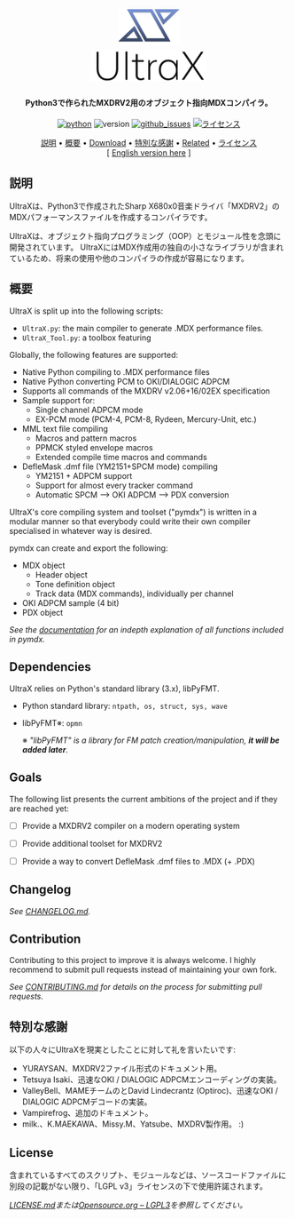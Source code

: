 
<h1 align="center">
    <a href="#">
        <img src=".\doc\rsrc\img\UltraX_Logo_temp2.png" alt="UltraX_logo" width="110"></a>
    <br>
    <a href="#">
        <img src=".\doc\rsrc\img\ultrax_text.png" alt="UltraX" width="210"></a>
    <br>
</h1>

<h4 align="center">
    Python3で作られたMXDRV2用のオブジェクト指向MDXコンパイラ。
</h4>

<p align="center">
    <a href="https://www.python.org/">
        <img src="https://img.shields.io/badge/python-3.5 | 3.6 | 3.7-blue.svg?style=flat-square"
            alt="python"></a>
    <img src="https://img.shields.io/badge/バージョン-v0.1_(incomplete)-red.svg?style=flat-square"
        alt="version">
    <a href="https://github.com/DeltaRazero/UltraX/issues">
        <img src="https://img.shields.io/github/issues/deltarazero/UltraX.svg?style=flat-square&label=%e5%95%8f%e9%a1%8c"
            alt="github_issues"></a>
    <a href="https://opensource.org/licenses/LGPL-3.0">
        <img src="https://img.shields.io/badge/ライセンス-LGPL_v3-blue.svg?style=flat-square"
            alt="ライセンス"></a>
</p>

<p align="center">
    <a href="#説明">説明</a> •
    <a href="#概要">概要</a> •
    <a href="#download">Download</a> •
    <a href="#特別な感謝">特別な感謝</a> •
    <a href="#related">Related</a> •
    <a href="#ライセンス">ライセンス</a>
    <br/>
    [ <a href="https://github.com/DeltaRazero/UltraX/blob/master/README.md">English version here</a> ]
</p>


## 説明

UltraXは、Python3で作成されたSharp X680x0音楽ドライバ「MXDRV2」のMDXパフォーマンスファイルを作成するコンパイラです。

UltraXは、オブジェクト指向プログラミング（OOP）とモジュール性を念頭に開発されています。 UltraXにはMDX作成用の独自の小さなライブラリが含まれているため、将来の使用や他のコンパイラの作成が容易になります。


## 概要

UltraX is split up into the following scripts:
- `UltraX.py`: the main compiler to generate .MDX performance files.
- `UltraX_Tool.py`: a toolbox featuring 


Globally, the following features are supported:
- Native Python compiling to .MDX performance files
- Native Python converting PCM to OKI/DIALOGIC ADPCM
- Supports all commands of the MXDRV v2.06+16/02EX specification
- Sample support for:
    - Single channel ADPCM mode
    - EX-PCM mode (PCM-4, PCM-8, Rydeen, Mercury-Unit, etc.)
- MML text file compiling
    - Macros and pattern macros
    - PPMCK styled envelope macros
    - Extended compile time macros and commands
- DefleMask .dmf file (YM2151+SPCM mode) compiling
    - YM2151 + ADPCM support
    - Support for almost every tracker command
    - Automatic SPCM --> OKI ADPCM --> PDX conversion

UltraX's core compiling system and toolset ("pymdx") is written in a modular manner so that everybody could write their own compiler specialised in whatever way is desired.

pymdx can create and export the following:
- MDX object
    - Header object
    - Tone definition object
    - Track data (MDX commands), individually per channel
- OKI ADPCM sample (4 bit)
- PDX object

*See the [documentation](#) for an indepth explanation of all functions included in pymdx.*


## Dependencies

UltraX relies on Python's standard library (3.x), libPyFMT.
* Python standard library:
`ntpath, os, struct, sys, wave`

* libPyFMT※:
`opmn`

    ※ *"libPyFMT" is a library for FM patch creation/manipulation, **it will be added later**.*


## Goals

The following list presents the current ambitions of the project and if they are reached yet:

- [ ] Provide a MXDRV2 compiler on a modern operating system
- [ ] Provide additional toolset for MXDRV2
- [ ] Provide a way to convert DefleMask .dmf files to .MDX (+ .PDX)


## Changelog

*See [CHANGELOG.md](#).* 


## Contribution

Contributing to this project to improve it is always welcome. I highly recommend to submit pull requests instead of maintaining your own fork.

*See [CONTRIBUTING.md](#) for details on the process for submitting pull requests.*


## 特別な感謝

以下の人々にUltraXを現実としたことに対して礼を言いたいです:

- YURAYSAN、MXDRV2ファイル形式のドキュメント用。
- Tetsuya Isaki、迅速なOKI / DIALOGIC ADPCMエンコーディングの実装。
- ValleyBell、MAMEチームのとDavid Lindecrantz (Optiroc)、迅速なOKI / DIALOGIC ADPCMデコードの実装。
- Vampirefrog、追加のドキュメント。
- milk.、K.MAEKAWA、Missy.M、Yatsube、MXDRV製作用。 :)


## License

含まれているすべてのスクリプト、モジュールなどは、ソースコードファイルに別段の記載がない限り、「LGPL v3」ライセンスの下で使用許諾されます。

*[LICENSE.md](#)または[Opensource.org – LGPL3](https://opensource.org/licenses/LGPL-3.0)を参照してください。*

&nbsp;

